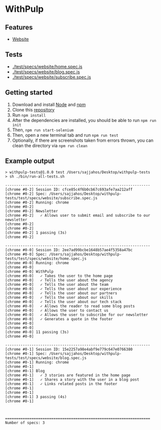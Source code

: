 # WithPulp
## Features
* [Website](./features/website.md)

## Tests
* [./test/specs/website/home.spec.js](./test/specs/website/home.spec.js)
* [./test/specs/website/blog.spec.js](./test/specs/website/blog.spec.js)
* [./test/specs/website/subscribe.spec.js](./test/specs/website/subscribe.spec.js)

## Getting started
1. Download and install [Node](https://nodejs.org/en/download/) and [npm](https://www.npmjs.com/get-npm)
2. Clone this [repository](https://github.com/sajjadhossain/withpulp-tests.git)
3. Run `npm install`
4. After the dependencies are installed, you should be able to run `npm run init`
5. Then, `npm run start-selenium`
6. Then, open a new terminal tab and run `npm run test`
7. Optionally, if there are screenshots taken from errors thrown, you can clean the directory via `npm run clean`

## Example output

```
> withpulp-tests@1.0.0 test /Users/sajjahos/Desktop/withpulp-tests
> sh ./bin/run-all-tests.sh

------------------------------------------------------------------
[chrome #0-2] Session ID: cfce85c4f6b0cb67c693afe7aa212aff
[chrome #0-2] Spec: /Users/sajjahos/Desktop/withpulp-tests/test/specs/website/subscribe.spec.js
[chrome #0-2] Running: chrome
[chrome #0-2]
[chrome #0-2] Newsletter
[chrome #0-2]   ✓ Allows user to submit email and subscribe to our newsletter
[chrome #0-2]
[chrome #0-2]
[chrome #0-2] 1 passing (3s)
[chrome #0-2]

------------------------------------------------------------------
[chrome #0-0] Session ID: 2ee7ad99bcbe1648b57ae4f5358a47bc
[chrome #0-0] Spec: /Users/sajjahos/Desktop/withpulp-tests/test/specs/website/home.spec.js
[chrome #0-0] Running: chrome
[chrome #0-0]
[chrome #0-0] WithPulp
[chrome #0-0]   ✓ Takes the user to the home page
[chrome #0-0]   ✓ Tells the user about the agency
[chrome #0-0]   ✓ Tells the user about the team
[chrome #0-0]   ✓ Tells the user about our experience
[chrome #0-0]   ✓ Tells the user about our partners
[chrome #0-0]   ✓ Tells the user about our skills
[chrome #0-0]   ✓ Tells the user about our tech stack
[chrome #0-0]   ✓ Allows the reader to read some blog posts
[chrome #0-0]   ✓ Allows the user to contact us
[chrome #0-0]   ✓ Allows the user to subscribe for our newsletter
[chrome #0-0]   ✓ Generates a quote in the footer
[chrome #0-0]
[chrome #0-0]
[chrome #0-0] 11 passing (3s)
[chrome #0-0]

------------------------------------------------------------------
[chrome #0-1] Session ID: 15e2257a98e4abf9e779c647e0766380
[chrome #0-1] Spec: /Users/sajjahos/Desktop/withpulp-tests/test/specs/website/blog.spec.js
[chrome #0-1] Running: chrome
[chrome #0-1]
[chrome #0-1] Blog
[chrome #0-1]   ✓ 3 stories are featured in the home page
[chrome #0-1]   ✓ Shares a story with the user in a blog post
[chrome #0-1]   ✓ Links related posts in the footer
[chrome #0-1]
[chrome #0-1]
[chrome #0-1] 3 passing (4s)
[chrome #0-1]



==================================================================
Number of specs: 3
```
